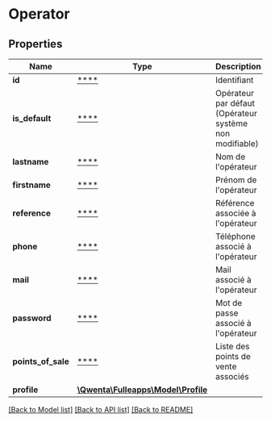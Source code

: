# Operator

## Properties
Name | Type | Description | Notes
------------ | ------------- | ------------- | -------------
**id** | [****](.md) | Identifiant | [optional] 
**is_default** | [****](.md) | Opérateur par défaut (Opérateur système non modifiable) | [optional] 
**lastname** | [****](.md) | Nom de l&#x27;opérateur | [optional] 
**firstname** | [****](.md) | Prénom de l&#x27;opérateur | [optional] 
**reference** | [****](.md) | Référence associée à l&#x27;opérateur | [optional] 
**phone** | [****](.md) | Téléphone associé à l&#x27;opérateur | [optional] 
**mail** | [****](.md) | Mail associé à l&#x27;opérateur | [optional] 
**password** | [****](.md) | Mot de passe associé à l&#x27;opérateur | [optional] 
**points_of_sale** | [****](.md) | Liste des points de vente associés | [optional] 
**profile** | [**\Qwenta\Fulleapps\Model\Profile**](Profile.md) |  | [optional] 

[[Back to Model list]](../../README.md#documentation-for-models) [[Back to API list]](../../README.md#documentation-for-api-endpoints) [[Back to README]](../../README.md)

